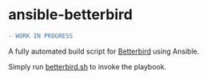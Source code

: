 # ansible-betterbird

```diff
- WORK IN PROGRESS
```

A fully automated build script for [Betterbird](https://www.betterbird.eu/) using Ansible.

Simply run [betterbird.sh](betterbird.sh) to invoke the playbook.
